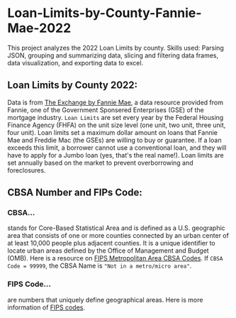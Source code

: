 # Loan-Limits-by-County-Fannie-Mae-2022
This project analyzes the 2022 Loan Limits by county. Skills used: Parsing JSON, grouping and summarizing data, slicing and filtering data frames, data visualization, and exporting data to excel. 

## Loan Limits by County 2022: 
Data is from [The Exchange by Fannie Mae](https://theexchange.fanniemae.com), a data resource provided from Fannie, one of the Government Sponsered Enterprises (GSE) of the mortgage industry. `Loan Limits` are set every year by the Federal Housing Finance Agency (FHFA) on the unit size level (one unit, two unit, three unit, four unit). Loan limits set a maximum dollar amount on loans that Fannie Mae and Freddie Mac (the GSEs) are willing to buy or guarantee. If a loan exceeds this limit, a borrower cannot use a conventional loan, and they will have to apply for a Jumbo loan (yes, that's the real name!). Loan limits are set annually based on the market to prevent overborrowing and foreclosures. 

## CBSA Number and FIPs Code:

### CBSA... 
stands for Core-Based Statistical Area and is defined as a U.S. geographic area that consists of one or more counties connected by an urban center of at least 10,000 people plus adjacent counties. It is a unique identifier to locate urban areas defined by the Office of Management and Budget (OMB). Here is a resource on [FIPS Metropolitan Area CBSA Codes](https://www2.census.gov/programs-surveys/cps/methodology/2015%20Geography%20Cover.pdf). If `CBSA Code = 99999`, the CBSA Name is `"Not in a metro/micro area"`.

### FIPS Code...
are numbers that uniquely define geographical areas. Here is more information of [FIPS codes](https://transition.fcc.gov/oet/info/maps/census/fips/fips.txt). 
